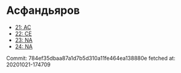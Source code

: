 # Асфандьяров
- [21: AC](21.md)
- [22: CE](22.md)
- [23: NA](23.md)
- [24: NA](24.md)

Commit: 784ef35dbaa87a1d7b5d310a11fe464ea138880e
 fetched at: 20201021-174709
